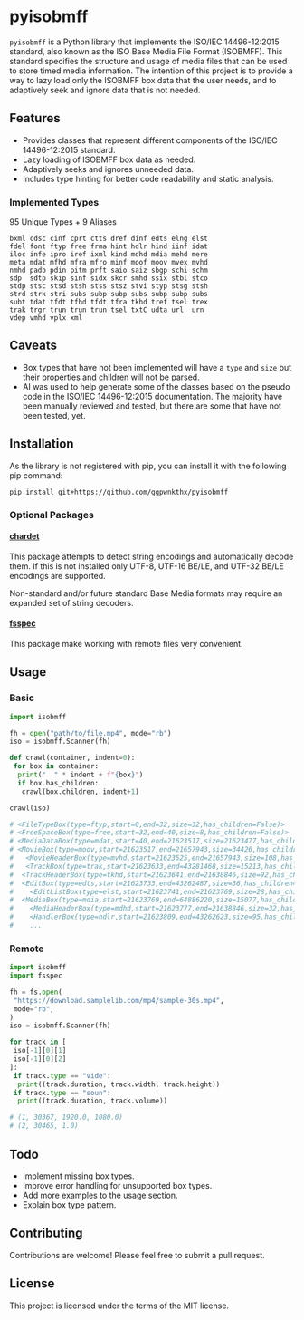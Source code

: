 # pyisobmff

`pyisobmff` is a Python library that implements the ISO/IEC 14496-12:2015 standard, also known as the ISO Base Media File Format (ISOBMFF). This standard specifies the structure and usage of media files that can be used to store timed media information. The intention of this project is to provide a way to lazy load only the ISOBMFF box data that the user needs, and to adaptively seek and ignore data that is not needed.

## Features
- Provides classes that represent different components of the ISO/IEC 14496-12:2015 standard.
- Lazy loading of ISOBMFF box data as needed.
- Adaptively seeks and ignores unneeded data.
- Includes type hinting for better code readability and static analysis.

### Implemented Types
95 Unique Types + 9 Aliases
```
bxml cdsc cinf cprt ctts dref dinf edts elng elst
fdel font ftyp free frma hint hdlr hind iinf idat
iloc infe ipro iref ixml kind mdhd mdia mehd mere
meta mdat mfhd mfra mfro minf moof moov mvex mvhd
nmhd padb pdin pitm prft saio saiz sbgp schi schm
sdp  sdtp skip sinf sidx skcr smhd ssix stbl stco
stdp stsc stsd stsh stss stsz stvi styp stsg stsh
strd strk stri subs subp subp subs subp subp subs
subt tdat tfdt tfhd tfdt tfra tkhd tref tsel trex
trak trgr trun trun trun tsel txtC udta url  urn
vdep vmhd vplx xml
```

## Caveats
- Box types that have not been implemented will have a `type` and `size` but their properties and children will not be parsed.
- AI was used to help generate some of the classes based on the pseudo code in the ISO/IEC 14496-12:2015 documentation. The majority have been manually reviewed and tested, but there are some that have not been tested, yet.

## Installation
As the library is not registered with pip, you can install it with the following pip command:
```
pip install git+https://github.com/ggpwnkthx/pyisobmff
```

### Optional Packages
#### [chardet](https://github.com/chardet/chardet)
This package attempts to detect string encodings and automatically decode them. If this is not installed only UTF-8, UTF-16 BE/LE, and UTF-32 BE/LE encodings are supported. 

Non-standard and/or future standard Base Media formats may require an expanded set of string decoders.

#### [fsspec](https://github.com/fsspec/filesystem_spec)

This package make working with remote files very convenient.

## Usage
### Basic
```python
import isobmff

fh = open("path/to/file.mp4", mode="rb")
iso = isobmff.Scanner(fh)

def crawl(container, indent=0):
 for box in container:
  print("  " * indent + f"{box}")
  if box.has_children:
   crawl(box.children, indent+1)

crawl(iso)

# <FileTypeBox(type=ftyp,start=0,end=32,size=32,has_children=False)>
# <FreeSpaceBox(type=free,start=32,end=40,size=8,has_children=False)>
# <MediaDataBox(type=mdat,start=40,end=21623517,size=21623477,has_children=False)>
# <MovieBox(type=moov,start=21623517,end=21657943,size=34426,has_children=True)>
#   <MovieHeaderBox(type=mvhd,start=21623525,end=21657943,size=108,has_children=False,version=0)>
#   <TrackBox(type=trak,start=21623633,end=43281468,size=15213,has_children=True)>
#  <TrackHeaderBox(type=tkhd,start=21623641,end=21638846,size=92,has_children=False,version=0)>
#  <EditBox(type=edts,start=21623733,end=43262487,size=36,has_children=True)>
#    <EditListBox(type=elst,start=21623741,end=21623769,size=28,has_children=False,version=0)>
#  <MediaBox(type=mdia,start=21623769,end=64886220,size=15077,has_children=True)>
#    <MediaHeaderBox(type=mdhd,start=21623777,end=21638846,size=32,has_children=False,version=0)>
#    <HandlerBox(type=hdlr,start=21623809,end=43262623,size=95,has_children=False,version=0)>
#    ...
```
### Remote
```python
import isobmff
import fsspec

fh = fs.open(
 "https://download.samplelib.com/mp4/sample-30s.mp4",
 mode="rb",
)
iso = isobmff.Scanner(fh)

for track in [
 iso[-1][0][1] 
 iso[-1][0][2]
]:
 if track.type == "vide":
  print((track.duration, track.width, track.height))
 if track.type == "soun":
  print((track.duration, track.volume))

# (1, 30367, 1920.0, 1080.0)
# (2, 30465, 1.0)
```

## Todo
- Implement missing box types.
- Improve error handling for unsupported box types.
- Add more examples to the usage section.
- Explain box type pattern.

## Contributing
Contributions are welcome! Please feel free to submit a pull request.

## License
This project is licensed under the terms of the MIT license.
